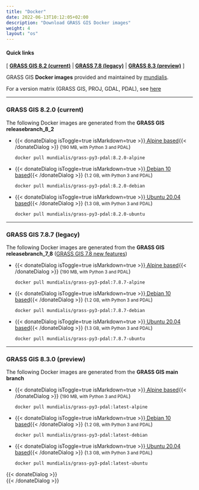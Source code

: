```yaml
---
title: "Docker"
date: 2022-06-13T10:12:05+02:00
description: "Download GRASS GIS Docker images"
weight: 4
layout: "os"
---
```


  
#### Quick links

[ [**GRASS GIS 8.2 (current)**](#GRASS-GIS-current) | [**GRASS 7.8 (legacy)**](#GRASS-GIS-old) | [**GRASS 8.3 (preview)**](#GRASS-GIS-devel) ]

<div class="alert rounded-0 alert-default">
<i class="fa fa-arrow-right"></i> GRASS GIS <b>Docker images</b> provided and maintained by <a href="https://www.mundialis.de/en/" target="_blank">mundialis</a>.
</div>

For a version matrix (GRASS GIS, PROJ, GDAL, PDAL), see [here](https://github.com/OSGeo/grass/blob/main/docker/README.md)

<hr>

###  <span id="GRASS-GIS-current"> GRASS GIS 8.2.0 (current)  </span>

<div class="alert rounded-0 alert-success">
<i class="fa fa-info-circle"></i> The following Docker images are generated from the <b>GRASS GIS releasebranch_8_2</b></div>

*   {{< donateDialog isToggle=true isMarkdown=true >}}[<i class="fa fa-download"></i> Alpine based](https://hub.docker.com/r/mundialis/grass-py3-pdal/tags?page=1&name=alpine){{< /donateDialog  >}} (<small>190 MB, with Python 3 and PDAL</small>)
    <pre><code class="dockerfile">docker pull mundialis/grass-py3-pdal:8.2.0-alpine</code></pre>

*  {{< donateDialog isToggle=true isMarkdown=true >}}[<i class="fa fa-download"></i> Debian 10 based](https://hub.docker.com/r/mundialis/grass-py3-pdal/tags?page=1&name=debian){{< /donateDialog  >}} (<small>1.2 GB, with Python 3 and PDAL</small>)
    <pre><code class="dockerfile">docker pull mundialis/grass-py3-pdal:8.2.0-debian</code></pre>

*  {{< donateDialog isToggle=true isMarkdown=true >}}[<i class="fa fa-download"></i> Ubuntu 20.04 based](https://hub.docker.com/r/mundialis/grass-py3-pdal/tags?page=1&name=ubuntu){{< /donateDialog  >}}  (<small>1.3 GB, with Python 3 and PDAL</small>)
   <pre><code class="dockerfile">docker pull mundialis/grass-py3-pdal:8.2.0-ubuntu</code></pre>


<hr>


### <span id="GRASS-GIS-old">  GRASS GIS 7.8.7 (legacy)  </span>

<div class="alert rounded-0 alert-warning">
<i class="fa fa-info-circle"></i> The following Docker images are generated from the <b>GRASS GIS releasebranch_7_8</b> (<a href="https://trac.osgeo.org/grass/wiki/Grass7/NewFeatures78">GRASS GIS 7.8 new features</a>)</div>

*  {{< donateDialog isToggle=true isMarkdown=true >}}[<i class="fa fa-download"></i> Alpine based](https://hub.docker.com/r/mundialis/grass-py3-pdal/tags?page=1&name=alpine){{< /donateDialog  >}}  (<small>190 MB, with Python 3 and PDAL</small>)
    <pre><code class="dockerfile">docker pull mundialis/grass-py3-pdal:7.8.7-alpine</code></pre>

*  {{< donateDialog isToggle=true isMarkdown=true >}}[<i class="fa fa-download"></i> Debian 10 based](https://hub.docker.com/r/mundialis/grass-py3-pdal/tags?page=1&name=debian){{< /donateDialog  >}}  (<small>1.2 GB, with Python 3 and PDAL</small>)
    <pre><code class="dockerfile">docker pull mundialis/grass-py3-pdal:7.8.7-debian</code></pre>

*  {{< donateDialog isToggle=true isMarkdown=true >}}[<i class="fa fa-download"></i> Ubuntu 20.04 based](https://hub.docker.com/r/mundialis/grass-py3-pdal/tags?page=1&name=ubuntu){{< /donateDialog  >}}  (<small>1.3 GB, with Python 3 and PDAL</small>)
   <pre><code class="dockerfile">docker pull mundialis/grass-py3-pdal:7.8.7-ubuntu</code></pre>

<hr>


###  <span id="GRASS-GIS-devel">  GRASS GIS 8.3.0 (preview) </span>

<div class="alert rounded-0 alert-info">
<i class="fa fa-info-circle"></i> The following Docker images are generated from the <b>GRASS GIS main branch</b>
</div>

*  {{< donateDialog isToggle=true isMarkdown=true >}}[<i class="fa fa-download"></i> Alpine based](https://hub.docker.com/r/mundialis/grass-py3-pdal/tags?page=1&name=alpine){{< /donateDialog  >}} (<small>190 MB, with Python 3 and PDAL</small>)
    <pre><code class="dockerfile">docker pull mundialis/grass-py3-pdal:latest-alpine</code></pre>

*  {{< donateDialog isToggle=true isMarkdown=true >}}[<i class="fa fa-download"></i> Debian 10 based](https://hub.docker.com/r/mundialis/grass-py3-pdal/tags?page=1&name=debian){{< /donateDialog  >}} (<small>1.2 GB, with Python 3 and PDAL</small>)
   <pre><code class="dockerfile">docker pull mundialis/grass-py3-pdal:latest-debian</code></pre>

*  {{< donateDialog isToggle=true isMarkdown=true >}}[<i class="fa fa-download"></i> Ubuntu 20.04 based](https://hub.docker.com/r/mundialis/grass-py3-pdal/tags?page=1&name=ubuntu){{< /donateDialog  >}} (<small>1.3 GB, with Python 3 and PDAL</small>)
   <pre><code class="dockerfile">docker pull mundialis/grass-py3-pdal:latest-ubuntu</code></pre>

 {{< donateDialog >}}  
 {{< /donateDialog >}}  